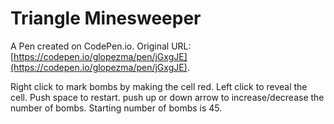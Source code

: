 # Triangle Minesweeper

A Pen created on CodePen.io. Original URL: [https://codepen.io/glopezma/pen/jGxgJE](https://codepen.io/glopezma/pen/jGxgJE).

Right click to mark bombs by making the cell red.  Left click to reveal the cell. Push space to restart. push up or down arrow to increase/decrease the number of bombs. Starting number of bombs is 45. 
